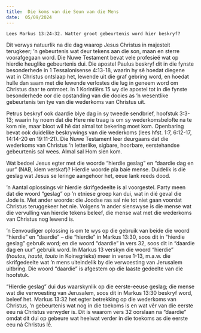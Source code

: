 ```yaml
---
title:  Die koms van die Seun van die Mens
date:  05/09/2024
---
```


`Lees Markus 13:24-32. Watter groot gebeurtenis word hier beskryf?`

Dit verwys natuurlik na die dag waarop Jesus Christus in majesteit terugkeer; ’n gebeurtenis wat deur tekens aan die son, maan en sterre voorafgegaan word. Die Nuwe Testament bevat vele profesieë wat op hierdie heuglike gebeurtenis dui. Die apostel Paulus beskryf dit in die fynste besonderhede in 1 Tessalonisense 4:13-18, waarin hy sê hoedat diegene wat in Christus ontslaap het, lewende uit die graf gebring word, en hoedat hulle dan saam met die lewende verlostes die lug in geneem word om Christus daar te ontmoet. In 1 Korintiërs 15 wy die apostel tot in die fynste besonderhede oor die opstanding van die dooies as ’n wesentlike gebeurtenis ten tye van die wederkoms van Christus uit.

Petrus beskryf ook daardie blye dag in sy tweede sendbrief, hoofstuk 3:3-13; waarin hy noem dat die Here nie traag is om sy wederkomsbelofte na te kom nie, maar bloot wil hê dat almal tot bekering moet kom. Openbaring bevat ook duidelike beskrywings van die wederkoms (lees hfst. 1:7, 6:12-17, 14:14-20 en 19:11-21). Die Nuwe Testament leer deurgaans dat die wederkoms van Christus ’n letterlike, sigbare, hoorbare, eerstehandse gebeurtenis sal wees. Almal sal Hom sien kom.

Wat bedoel Jesus egter met die woorde “hierdie geslag” en “daardie dag en uur” (NAB, klem verskaf)? Hierdie woorde pla baie mense. Duidelik is die geslag wat Jesus se leringe aangehoor het, eeue lank reeds dood.

’n Aantal oplossings vir hierdie skrifgedeelte is al voorgestel. Party meen dat die woord “geslag” op ’n etniese groep kan dui, wat in dié geval die Jode is. Met ander woorde: die Joodse ras sal nie tot niet gaan voordat Christus teruggekeer het nie. Volgens ’n ander sienswyse is die mense wat die vervulling van hierdie tekens beleef, die mense wat met die wederkoms van Christus nog lewend is.

’n Eenvoudiger oplossing is om te wys op die gebruik van beide die woord “hierdie” en “daardie” – die “hierdie” in Markus 13:30, soos dit in “hierdie geslag” gebruik word; en die woord “daardie” in vers 32, soos dit in “daardie dag en uur” gebruik word. In Markus 13 verskyn die woord “hierdie” (_houtos, hautē, touto_ in Koinegrieks) meer in verse 1-13, m.a.w. die skrifgedeelte wat ’n mens uiteindelik by die verwoesting van Jerusalem uitbring. Die woord “daardie” is afgestem op die laaste gedeelte van die hoofstuk.

“Hierdie geslag” dui dus waarskynlik op die eerste-eeuse geslag; die mense wat die verwoesting van Jerusalem, soos dit in Markus 13:30 beskryf word, beleef het. Markus 13:32 het egter betrekking op die wederkoms van Christus, ’n gebeurtenis wat nog in die toekoms is en wat vêr van die eerste eeu ná Christus verwyder is. Dit is waarom vers 32 oorslaan na “daardie” omdat dit dui op gebeure wat heelwat verder in die toekoms as die eerste eeu ná Christus lê.